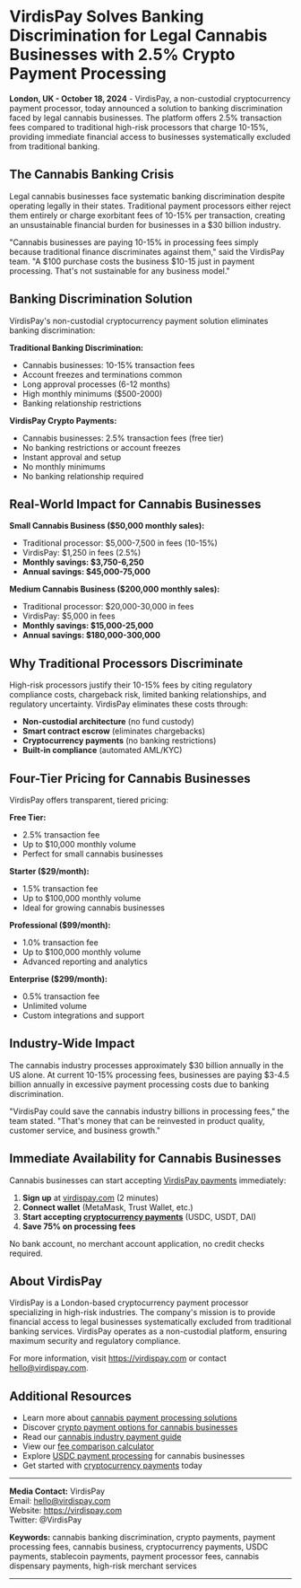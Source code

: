 # VirdisPay Solves Banking Discrimination for Legal Cannabis Businesses with 2.5% Crypto Payment Processing

**London, UK - October 18, 2024** - VirdisPay, a non-custodial cryptocurrency payment processor, today announced a solution to banking discrimination faced by legal cannabis businesses. The platform offers 2.5% transaction fees compared to traditional high-risk processors that charge 10-15%, providing immediate financial access to businesses systematically excluded from traditional banking.

## The Cannabis Banking Crisis

Legal cannabis businesses face systematic banking discrimination despite operating legally in their states. Traditional payment processors either reject them entirely or charge exorbitant fees of 10-15% per transaction, creating an unsustainable financial burden for businesses in a $30 billion industry.

"Cannabis businesses are paying 10-15% in processing fees simply because traditional finance discriminates against them," said the VirdisPay team. "A $100 purchase costs the business $10-15 just in payment processing. That's not sustainable for any business model."

## Banking Discrimination Solution

VirdisPay's non-custodial cryptocurrency payment solution eliminates banking discrimination:

**Traditional Banking Discrimination:**
- Cannabis businesses: 10-15% transaction fees
- Account freezes and terminations common
- Long approval processes (6-12 months)
- High monthly minimums ($500-2000)
- Banking relationship restrictions

**VirdisPay Crypto Payments:**
- Cannabis businesses: 2.5% transaction fees (free tier)
- No banking restrictions or account freezes
- Instant approval and setup
- No monthly minimums
- No banking relationship required

## Real-World Impact for Cannabis Businesses

**Small Cannabis Business ($50,000 monthly sales):**
- Traditional processor: $5,000-7,500 in fees (10-15%)
- VirdisPay: $1,250 in fees (2.5%)
- **Monthly savings: $3,750-6,250**
- **Annual savings: $45,000-75,000**

**Medium Cannabis Business ($200,000 monthly sales):**
- Traditional processor: $20,000-30,000 in fees
- VirdisPay: $5,000 in fees
- **Monthly savings: $15,000-25,000**
- **Annual savings: $180,000-300,000**

## Why Traditional Processors Discriminate

High-risk processors justify their 10-15% fees by citing regulatory compliance costs, chargeback risk, limited banking relationships, and regulatory uncertainty. VirdisPay eliminates these costs through:

- **Non-custodial architecture** (no fund custody)
- **Smart contract escrow** (eliminates chargebacks)
- **Cryptocurrency payments** (no banking restrictions)
- **Built-in compliance** (automated AML/KYC)

## Four-Tier Pricing for Cannabis Businesses

VirdisPay offers transparent, tiered pricing:

**Free Tier:**
- 2.5% transaction fee
- Up to $10,000 monthly volume
- Perfect for small cannabis businesses

**Starter ($29/month):**
- 1.5% transaction fee
- Up to $100,000 monthly volume
- Ideal for growing cannabis businesses

**Professional ($99/month):**
- 1.0% transaction fee
- Up to $100,000 monthly volume
- Advanced reporting and analytics

**Enterprise ($299/month):**
- 0.5% transaction fee
- Unlimited volume
- Custom integrations and support

## Industry-Wide Impact

The cannabis industry processes approximately $30 billion annually in the US alone. At current 10-15% processing fees, businesses are paying $3-4.5 billion annually in excessive payment processing costs due to banking discrimination.

"VirdisPay could save the cannabis industry billions in processing fees," the team stated. "That's money that can be reinvested in product quality, customer service, and business growth."

## Immediate Availability for Cannabis Businesses

Cannabis businesses can start accepting [VirdisPay payments](https://virdispay.com) immediately:

1. **Sign up** at [virdispay.com](https://virdispay.com) (2 minutes)
2. **Connect wallet** (MetaMask, Trust Wallet, etc.)
3. **Start accepting [cryptocurrency payments](https://virdispay.com)** (USDC, USDT, DAI)
4. **Save 75% on processing fees**

No bank account, no merchant account application, no credit checks required.

## About VirdisPay

VirdisPay is a London-based cryptocurrency payment processor specializing in high-risk industries. The company's mission is to provide financial access to legal businesses systematically excluded from traditional banking services. VirdisPay operates as a non-custodial platform, ensuring maximum security and regulatory compliance.

For more information, visit https://virdispay.com or contact hello@virdispay.com.

## Additional Resources

- Learn more about [cannabis payment processing solutions](https://virdispay.com/cannabis.html)
- Discover [crypto payment options for cannabis businesses](https://virdispay.com)
- Read our [cannabis industry payment guide](https://virdispay.com/blog/cannabis-payment-regulations-uk-usa.html)
- View our [fee comparison calculator](https://virdispay.com)
- Explore [USDC payment processing](https://virdispay.com) for cannabis businesses
- Get started with [cryptocurrency payments](https://virdispay.com) today

---

**Media Contact:**
VirdisPay  
Email: hello@virdispay.com  
Website: https://virdispay.com  
Twitter: @VirdisPay

**Keywords:** cannabis banking discrimination, crypto payments, payment processing fees, cannabis business, cryptocurrency payments, USDC payments, stablecoin payments, payment processor fees, cannabis dispensary payments, high-risk merchant services

---
